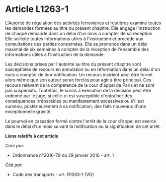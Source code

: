 # Article L1263-1

L'Autorité de régulation des activités ferroviaires et routières examine toutes les demandes formées au titre du présent
chapitre. Elle engage l'instruction de chaque demande dans un délai d'un mois à compter de sa réception. Elle sollicite
toutes informations utiles à l'instruction et procède aux consultations des parties concernées. Elle se prononce dans un
délai maximal de six semaines à compter de la réception de l'ensemble des informations utiles à l'instruction de la demande. 

Les décisions prises par l'autorité au titre du présent chapitre sont susceptibles de recours en annulation ou en réformation
dans un délai d'un mois à compter de leur notification. Un recours incident peut être formé alors même que son auteur serait
forclos pour agir à titre principal. Ces recours relèvent de la compétence de la cour d'appel de Paris et ne sont pas
suspensifs. Toutefois, le sursis à exécution de la décision peut être ordonné par le juge, si celle-ci est susceptible
d'entraîner des conséquences irréparables ou manifestement excessives ou s'il est survenu, postérieurement à sa notification,
des faits nouveaux d'une exceptionnelle gravité. 

Le pourvoi en cassation formé contre l'arrêt de la cour d'appel est exercé dans le délai d'un mois suivant la notification ou
la signification de cet arrêt.

**Liens relatifs à cet article**

_Créé par_:

  - Ordonnance n°2016-79 du 29 janvier 2016 - art. 1

_Cité par_:

  - Code des transports - art. R1263-1 (VD)
